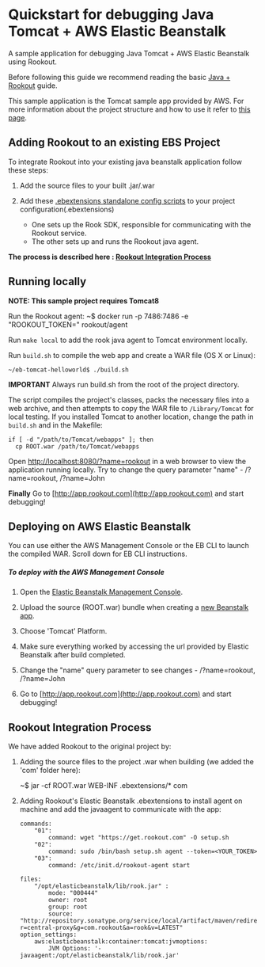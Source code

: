 # Quickstart for debugging Java Tomcat + AWS Elastic Beanstalk 

A sample application for debugging Java Tomcat + AWS Elastic Beanstalk using Rookout.

Before following this guide we recommend reading the basic [Java + Rookout] guide.

This sample application is the Tomcat sample app provided by AWS.
For more information about the project structure and how to use it refer to [this page](https://github.com/Rookout/deployment-examples/tree/master/aws-beanstalk/java-tomcat-elasticbeanstalk/eb-tomcat-helloworld/README.md).

## Adding Rookout to an existing EBS Project

To integrate Rookout into your existing java beanstalk application follow these steps:

1. Add the source files to your built .jar/.war

2. Add these [.ebextensions standalone config scripts](.ebextensions) to your project configuration(.ebextensions)
    * One sets up the Rook SDK, responsible for communicating with the Rookout service.
    * The other sets up and runs the Rookout java agent.

__The process is described here : [Rookout Integration Process](#rookout-integration-process)__


## Running locally
__NOTE: This sample project requires Tomcat8__

Run the Rookout agent:
    ~$ docker run -p 7486:7486 -e "ROOKOUT_TOKEN=<Your-Token>" rookout/agent

Run ``make local`` to add the rook java agent to Tomcat environment locally.

Run ``build.sh`` to compile the web app and create a WAR file (OS X or Linux):

	~/eb-tomcat-helloworld$ ./build.sh

**IMPORTANT**
Always run build.sh from the root of the project directory.

The script compiles the project's classes, packs the necessary files into a web archive, and then attempts to copy the WAR file to ``/Library/Tomcat`` for local testing. If you installed Tomcat to another location, change the path in ``build.sh`` and in the Makefile:

	if [ -d "/path/to/Tomcat/webapps" ]; then
	  cp ROOT.war /path/to/Tomcat/webapps

Open [http://localhost:8080/?name=rookout](http://localhost:8080/?name=rookout) in a web browser to view the application running locally.
Try to change the query parameter "name" - /?name=rookout, /?name=John

**Finally** Go to [http://app.rookout.com](http://app.rookout.com) and start debugging! 


## Deploying on AWS Elastic Beanstalk

You can use either the AWS Management Console or the EB CLI to launch the compiled WAR. Scroll down for EB CLI instructions.

##### To deploy with the AWS Management Console
1. Open the [Elastic Beanstalk Management Console](https://console.aws.amazon.com/elasticbeanstalk/home).

2. Upload the source (ROOT.war) bundle when creating a [new Beanstalk app](https://console.aws.amazon.com/elasticbeanstalk/home#/gettingStarted).

3. Choose 'Tomcat' Platform.

4. Make sure everything worked by accessing the url provided by Elastic Beanstalk after build completed.

5. Change the "name" query parameter to see changes - /?name=rookout, /?name=John

6. Go to [http://app.rookout.com](http://app.rookout.com) and start debugging! 


## Rookout Integration Process
We have added Rookout to the original project by:
1. Adding the source files to the project .war when building (we added the 'com' folder here):
    
    ~$ jar -cf ROOT.war WEB-INF .ebextensions/* com

2. Adding Rookout's Elastic Beanstalk .ebextensions to install agent on machine and add the javaagent to communicate with the app:
    ```
    commands: 
        "01": 
            command: wget "https://get.rookout.com" -O setup.sh
        "02": 
            command: sudo /bin/bash setup.sh agent --token=<YOUR_TOKEN>
        "03": 
            command: /etc/init.d/rookout-agent start
    ```
    ```
    files:
        "/opt/elasticbeanstalk/lib/rook.jar" :
            mode: "000444"
            owner: root
            group: root
            source: "http://repository.sonatype.org/service/local/artifact/maven/redirect?r=central-proxy&g=com.rookout&a=rook&v=LATEST"
    option_settings:
        aws:elasticbeanstalk:container:tomcat:jvmoptions:
            JVM Options: '-javaagent:/opt/elasticbeanstalk/lib/rook.jar'
    ```

[Java + Rookout]: https://docs.rookout.com/docs/installation-java.html
[maven central]: https://mvnrepository.com/artifact/com.rookout/rook
